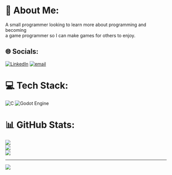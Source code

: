 # 💫 About Me:
A small programmer looking to learn more about programming and becoming<br>a game programmer so I can make games for others to enjoy.


## 🌐 Socials:
[![LinkedIn](https://img.shields.io/badge/LinkedIn-%230077B5.svg?logo=linkedin&logoColor=white)](https://linkedin.com/in/https://www.linkedin.com/in/pedro-silva-931839251/) [![email](https://img.shields.io/badge/Email-D14836?logo=gmail&logoColor=white)](mailto:pedro53silva2002@gmail.com) 

# 💻 Tech Stack:
![C](https://img.shields.io/badge/c-%2300599C.svg?style=for-the-badge&logo=c&logoColor=white) ![Godot Engine](https://img.shields.io/badge/GODOT-%23FFFFFF.svg?style=for-the-badge&logo=godot-engine)
# 📊 GitHub Stats:
![](https://github-readme-stats.vercel.app/api?username=pedro53silva2002&theme=dark&hide_border=false&include_all_commits=true&count_private=false)<br/>
![](https://nirzak-streak-stats.vercel.app/?user=pedro53silva2002&theme=dark&hide_border=false)<br/>
![](https://github-readme-stats.vercel.app/api/top-langs/?username=pedro53silva2002&theme=dark&hide_border=false&include_all_commits=true&count_private=false&layout=compact)

---
[![](https://visitcount.itsvg.in/api?id=pedro53silva2002&icon=0&color=4)](https://visitcount.itsvg.in)

<!-- Proudly created with GPRM ( https://gprm.itsvg.in ) -->
